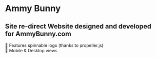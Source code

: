 # Ammy Bunny  
## Site re-direct Website designed and developed for AmmyBunny.com  

:small_orange_diamond: Features spinnable logo (thanks to propeller.js)  
:small_orange_diamond: Mobile & Desktop views  
